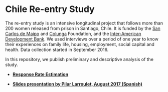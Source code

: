 # Chile Re-entry Study

The re-entry study is an intensive longitudinal project that follows more than 200 women released from prison in Santiago, Chile. It is funded by the [San Carlos de Maipo](http://www.fsancarlos.cl/) and [Colunga](https://www.fundacioncolunga.org/) Foundation, and the [Inter-American Development Bank](http://www.iadb.org/). We used interviews over a period of one year to know their experiences on  family life, housing, employment, social capital and health. Data collection started in September 2016.

In this repository, we publish preliminary and descriptive analysis of the study.

- **[Response Rate Estimation](github/sdaza/reentry-chile/blob/f3731bf0cfd96e5f1f15b215bc65520cf0cf5f9a/reports/reentry_chile_response_rates.ipynb)**
<!-- - **[Characterizing Attrition](reports/predicting_attrition.md)** -->
- **[Slides presentation by Pilar Larroulet, August 2017 (Spanish)](reports/isuc_08_2017.pdf)**